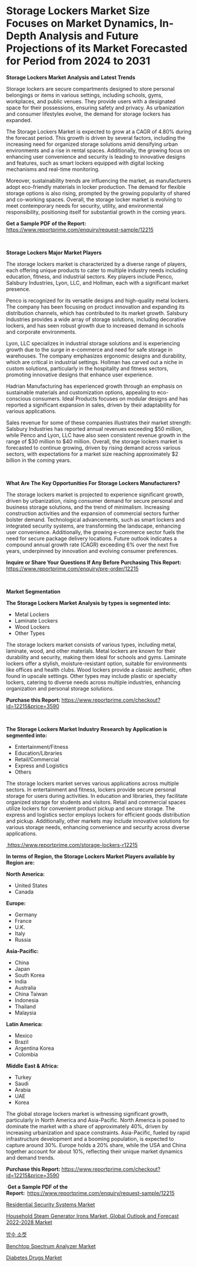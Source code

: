 <p><h1>Storage Lockers Market Size Focuses on Market Dynamics, In-Depth Analysis and Future Projections of its Market Forecasted for Period from 2024 to 2031</h1></p><p><strong>Storage Lockers Market Analysis and Latest Trends</strong></p>
<p><p>Storage lockers are secure compartments designed to store personal belongings or items in various settings, including schools, gyms, workplaces, and public venues. They provide users with a designated space for their possessions, ensuring safety and privacy. As urbanization and consumer lifestyles evolve, the demand for storage lockers has expanded.</p><p>The Storage Lockers Market is expected to grow at a CAGR of 4.80% during the forecast period. This growth is driven by several factors, including the increasing need for organized storage solutions amid densifying urban environments and a rise in rental spaces. Additionally, the growing focus on enhancing user convenience and security is leading to innovative designs and features, such as smart lockers equipped with digital locking mechanisms and real-time monitoring.</p><p>Moreover, sustainability trends are influencing the market, as manufacturers adopt eco-friendly materials in locker production. The demand for flexible storage options is also rising, prompted by the growing popularity of shared and co-working spaces. Overall, the storage locker market is evolving to meet contemporary needs for security, utility, and environmental responsibility, positioning itself for substantial growth in the coming years.</p></p>
<p><strong>Get a Sample PDF of the Report:&nbsp;</strong> <a href="https://www.reportprime.com/enquiry/request-sample/12215">https://www.reportprime.com/enquiry/request-sample/12215</a></p>
<p>&nbsp;</p>
<p><strong>Storage Lockers Major Market Players</strong></p>
<p><p>The storage lockers market is characterized by a diverse range of players, each offering unique products to cater to multiple industry needs including education, fitness, and industrial sectors. Key players include Penco, Salsbury Industries, Lyon, LLC, and Hollman, each with a significant market presence.</p><p>Penco is recognized for its versatile designs and high-quality metal lockers. The company has been focusing on product innovation and expanding its distribution channels, which has contributed to its market growth. Salsbury Industries provides a wide array of storage solutions, including decorative lockers, and has seen robust growth due to increased demand in schools and corporate environments.</p><p>Lyon, LLC specializes in industrial storage solutions and is experiencing growth due to the surge in e-commerce and need for safe storage in warehouses. The company emphasizes ergonomic designs and durability, which are critical in industrial settings. Hollman has carved out a niche in custom solutions, particularly in the hospitality and fitness sectors, promoting innovative designs that enhance user experience.</p><p>Hadrian Manufacturing has experienced growth through an emphasis on sustainable materials and customization options, appealing to eco-conscious consumers. Ideal Products focuses on modular designs and has reported a significant expansion in sales, driven by their adaptability for various applications.</p><p>Sales revenue for some of these companies illustrates their market strength: Salsbury Industries has reported annual revenues exceeding $50 million, while Penco and Lyon, LLC have also seen consistent revenue growth in the range of $30 million to $40 million. Overall, the storage lockers market is forecasted to continue growing, driven by rising demand across various sectors, with expectations for a market size reaching approximately $2 billion in the coming years.</p></p>
<p>&nbsp;</p>
<p><strong>What Are The Key Opportunities For Storage Lockers Manufacturers?</strong></p>
<p><p>The storage lockers market is projected to experience significant growth, driven by urbanization, rising consumer demand for secure personal and business storage solutions, and the trend of minimalism. Increasing construction activities and the expansion of commercial sectors further bolster demand. Technological advancements, such as smart lockers and integrated security systems, are transforming the landscape, enhancing user convenience. Additionally, the growing e-commerce sector fuels the need for secure package delivery locations. Future outlook indicates a compound annual growth rate (CAGR) exceeding 6% over the next five years, underpinned by innovation and evolving consumer preferences.</p></p>
<p><strong>Inquire or Share Your Questions If Any Before Purchasing This Report:</strong> <a href="https://www.reportprime.com/enquiry/pre-order/12215">https://www.reportprime.com/enquiry/pre-order/12215</a></p>
<p>&nbsp;</p>
<p><strong>Market Segmentation</strong></p>
<p><strong>The Storage Lockers Market Analysis by types is segmented into:</strong></p>
<p><ul><li>Metal Lockers</li><li>Laminate Lockers</li><li>Wood Lockers</li><li>Other Types</li></ul></p>
<p><p>The storage lockers market consists of various types, including metal, laminate, wood, and other materials. Metal lockers are known for their durability and security, making them ideal for schools and gyms. Laminate lockers offer a stylish, moisture-resistant option, suitable for environments like offices and health clubs. Wood lockers provide a classic aesthetic, often found in upscale settings. Other types may include plastic or specialty lockers, catering to diverse needs across multiple industries, enhancing organization and personal storage solutions.</p></p>
<p><strong>Purchase this Report:&nbsp;</strong><a href="https://www.reportprime.com/checkout?id=12215&price=3590">https://www.reportprime.com/checkout?id=12215&price=3590</a></p>
<p>&nbsp;</p>
<p><strong>The Storage Lockers Market Industry Research by Application is segmented into:</strong></p>
<p><ul><li>Entertainment/Fitness</li><li>Education/Libraries</li><li>Retail/Commercial</li><li>Express and Logistics</li><li>Others</li></ul></p>
<p><p>The storage lockers market serves various applications across multiple sectors. In entertainment and fitness, lockers provide secure personal storage for users during activities. In education and libraries, they facilitate organized storage for students and visitors. Retail and commercial spaces utilize lockers for convenient product pickup and secure storage. The express and logistics sector employs lockers for efficient goods distribution and pickup. Additionally, other markets may include innovative solutions for various storage needs, enhancing convenience and security across diverse applications.</p></p>
<p><a href="https://www.reportprime.com/storage-lockers-r12215">&nbsp;https://www.reportprime.com/storage-lockers-r12215</a></p>
<p><strong>In terms of Region, the Storage Lockers Market Players available by Region are:</strong></p>
<p>
    <p> <strong> North America: </strong>
        <ul>
            <li>United States</li>
            <li>Canada</li>
        </ul>
        </p> 
    <p> <strong> Europe: </strong>
        <ul>
            <li>Germany</li>
            <li>France</li>
            <li>U.K.</li>
            <li>Italy</li>
            <li>Russia</li>
        </ul>
        </p> 
    <p> <strong> Asia-Pacific: </strong>
        <ul>
            <li>China</li>
            <li>Japan</li>
            <li>South Korea</li>
            <li>India</li>
            <li>Australia</li>
            <li>China Taiwan</li>
            <li>Indonesia</li>
            <li>Thailand</li>
            <li>Malaysia</li>
        </ul>
        </p> 
    <p> <strong> Latin America: </strong>
        <ul>
            <li>Mexico</li>
            <li>Brazil</li>
            <li>Argentina Korea</li>
            <li>Colombia</li>
        </ul>
        </p> 
    <p> <strong> Middle East & Africa: </strong>
        <ul>
            <li>Turkey</li>
            <li>Saudi</li>
            <li>Arabia</li>
            <li>UAE</li>
            <li>Korea</li>
        </ul>
    </p>
    </p>
<p><p>The global storage lockers market is witnessing significant growth, particularly in North America and Asia-Pacific. North America is poised to dominate the market with a share of approximately 40%, driven by increasing urbanization and space constraints. Asia-Pacific, fueled by rapid infrastructure development and a booming population, is expected to capture around 30%. Europe holds a 20% share, while the USA and China together account for about 10%, reflecting their unique market dynamics and demand trends.</p></p>
<p><strong>Purchase this Report: </strong><a href="https://www.reportprime.com/checkout?id=12215&price=3590">https://www.reportprime.com/checkout?id=12215&price=3590</a></p>
<p>&nbsp;<strong>Get a Sample PDF of the Report:&nbsp;&nbsp;</strong><a href="https://www.reportprime.com/enquiry/request-sample/12215">https://www.reportprime.com/enquiry/request-sample/12215</a></p>
<p><strong></strong></p>
<p><p><a href="https://github.com/Krish2023na/Market-Research-Report-List-6/blob/main/residential-security-systems-market.md">Residential Security Systems Market</a></p><p><a href="https://www.linkedin.com/pulse/household-steam-generator-irons-market-global-outlook-brque?trackingId=01gpjR6kQsWCAunt6lvicA%3D%3D">Household Steam Generator Irons Market, Global Outlook and Forecast 2022-2028 Market</a></p><p><a href="https://medium.com/@nargishussain12/%EB%B0%A9%EC%88%98-%EC%86%8C%EC%BC%93-%EC%8B%9C%EC%9E%A5%EC%97%90-%EB%8C%80%ED%95%9C-%ED%86%B5%EC%B0%B0-%EC%8B%9C%EC%9E%A5-%EC%B0%B8%EC%97%AC%EC%9E%90-%EC%8B%9C%EC%9E%A5-%EA%B7%9C%EB%AA%A8-%EC%A7%80%EB%A6%AC%EC%A0%81-%EC%A7%80%EC%97%AD-%EB%B0%8F-%EC%A0%84%EB%A7%9D-2024-2031-d6212a19f985">방수 소켓</a></p><p><a href="https://issuu.com/reportprime-2/docs/benchtop-spectrum-analyzer-market-s_fbbece05746a36">Benchtop Spectrum Analyzer Market</a></p><p><a href="https://medium.com/@lianapter60/global-diabetes-drugs-market-sector-2024-2031-market-metrics-and-market-strategic-insights-ed29de998501">Diabetes Drugs Market</a></p></p>